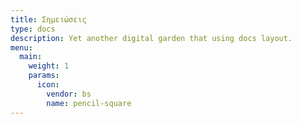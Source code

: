 ```yaml
---
title: Σημειώσεις
type: docs
description: Yet another digital garden that using docs layout.
menu:
  main:
    weight: 1
    params:
      icon:
        vendor: bs
        name: pencil-square
---
```

